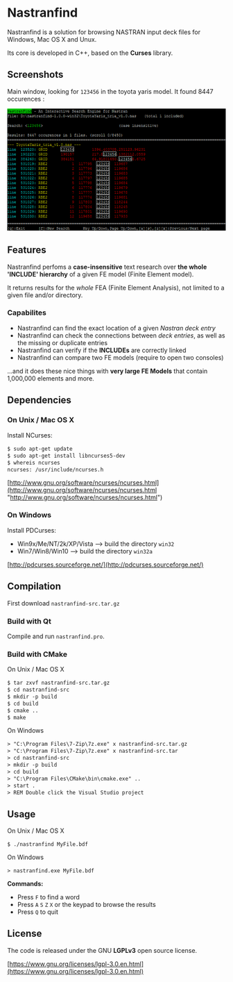 # Nastranfind

Nastranfind is a solution for browsing NASTRAN input deck files for Windows, Mac OS X and Unux. 

Its core is developed in C++, based on the **Curses** library. 

## Screenshots

Main window, looking for `123456` in the toyota yaris model. It found 8447 occurences :

![](screenshots/find_yaris.png)

## Features

Nastranfind perfoms a **case-insensitive** text research over **the whole 'INCLUDE' hierarchy** of a given FE model (Finite Element model).

It returns results for the _whole_ FEA (Finite Element Analysis), not limited to a given file and/or directory.

### Capabilites

 - Nastranfind can find the exact location of a given *Nastran deck entry*
 - Nastranfind can check the connections between *deck entries*, as well as the missing or duplicate entries
 - Nastranfind can verify if the **INCLUDEs** are correctly linked
 - Nastranfind can compare two FE models (require to open two consoles)

...and it does these nice things with **very large FE Models** that contain 1,000,000 elements and more.


## Dependencies

### On Unix / Mac OS X

Install NCurses:

    $ sudo apt-get update
    $ sudo apt-get install libncurses5-dev
    $ whereis ncurses
    ncurses: /usr/include/ncurses.h

[http://www.gnu.org/software/ncurses/ncurses.html](http://www.gnu.org/software/ncurses/ncurses.html "http://www.gnu.org/software/ncurses/ncurses.html")


### On Windows

Install PDCurses:

 - Win9x/Me/NT/2k/XP/Vista --> build the directory `win32`
 - Win7/Win8/Win10 --> build the directory `win32a`

[http://pdcurses.sourceforge.net/](http://pdcurses.sourceforge.net/)


## Compilation

First download `nastranfind-src.tar.gz`


### Build with Qt

Compile and run `nastranfind.pro`.


### Build with CMake

On Unix / Mac OS X 

    $ tar zxvf nastranfind-src.tar.gz
    $ cd nastranfind-src
    $ mkdir -p build
    $ cd build
    $ cmake ..
    $ make

On Windows

    > "C:\Program Files\7-Zip\7z.exe" x nastranfind-src.tar.gz
    > "C:\Program Files\7-Zip\7z.exe" x nastranfind-src.tar
    > cd nastranfind-src
    > mkdir -p build
    > cd build
    > "C:\Program Files\CMake\bin\cmake.exe" ..
    > start .
    > REM Double click the Visual Studio project


## Usage

On Unix / Mac OS X 

    $ ./nastranfind MyFile.bdf

On Windows

    > nastranfind.exe MyFile.bdf

__Commands:__

 - Press `F` to find a word
 - Press `A` `S` `Z` `X` or the keypad to browse the results
 - Press `Q` to quit

## License

The code is released under the GNU **LGPLv3** open source license. 

[https://www.gnu.org/licenses/lgpl-3.0.en.html](https://www.gnu.org/licenses/lgpl-3.0.en.html)
